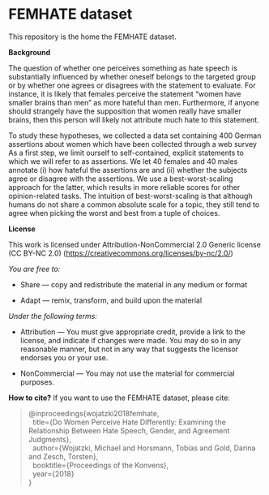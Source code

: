 # FEMHATE dataset

This repository is the home the FEMHATE dataset.

__Background__

The question of whether one perceives something as hate speech is substantially influenced by whether oneself belongs to the targeted group or by whether one agrees or disagrees with the statement to evaluate.
For instance, it is likely that females perceive the statement “women have smaller brains than men” as more hateful than men.
Furthermore, if anyone should strangely have the supposition that women really have smaller brains, then this person will likely not attribute much hate to this statement.

To study these hypotheses, we collected a data set containing 400 German assertions about women which have been collected through a web survey
As a first step, we limit ourself to self-contained, explicit statements to which we will refer to as assertions.
We let 40 females and 40 males annotate (i) how hateful the assertions are and (ii) whether the subjects agree or disagree with the assertions.
We use a best-worst-scaling approach for the latter, which results in more reliable scores for other opinion-related tasks.
The intuition of best-worst-scaling is that although humans do not share a common absolute scale for a topic, they still tend to agree when picking the worst and best from a tuple of choices.

__License__

This work is licensed under Attribution-NonCommercial 2.0 Generic license (CC BY-NC 2.0)
(https://creativecommons.org/licenses/by-nc/2.0/)

_You are free to:_

* Share — copy and redistribute the material in any medium or format

* Adapt — remix, transform, and build upon the material

_Under the following terms:_

* Attribution — You must give appropriate credit, provide a link to the license, and indicate if changes were made. You may do so in any reasonable manner, but not in any way that suggests the licensor endorses you or your use.

* NonCommercial — You may not use the material for commercial purposes.

__How to cite?__
If you want to use the FEMHATE dataset, please cite:
>@inproceedings{wojatzki2018femhate, <br />
 > &nbsp; title={Do Women Perceive Hate Differently: Examining the Relationship Between Hate Speech, Gender, and Agreement Judgments},<br />
 > &nbsp; author={Wojatzki, Michael and Horsmann, Tobias and Gold, Darina and Zesch, Torsten},<br />
 > &nbsp; booktitle={Proceedings of the Konvens},<br />
 > &nbsp; year={2018}<br />
>}


